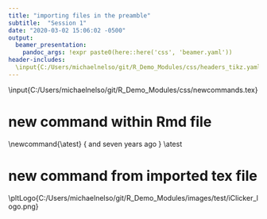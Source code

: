 ```yaml
---
title: "importing files in the preamble"
subtitle:  "Session 1"
date: "2020-03-02 15:06:02 -0500"
output:
  beamer_presentation:
    pandoc_args: !expr paste0(here::here('css', 'beamer.yaml'))
header-includes:
  \input{C:/Users/michaelnelso/git/R_Demo_Modules/css/headers_tikz.yaml}
---
```

\input{C:/Users/michaelnelso/git/R_Demo_Modules/css/newcommands.tex}

# new command within Rmd file
\newcommand{\atest}
{
 and seven years ago
}
\atest

# new command from imported tex file
\pltLogo{C:/Users/michaelnelso/git/R_Demo_Modules/images/test/iClicker_logo.png}


